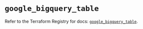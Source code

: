# `google_bigquery_table`

Refer to the Terraform Registry for docs: [`google_bigquery_table`](https://registry.terraform.io/providers/hashicorp/google-beta/6.36.1/docs/resources/google_bigquery_table).
